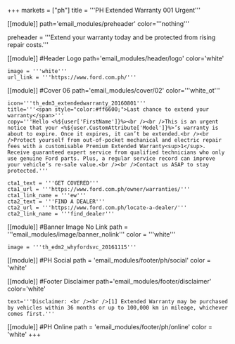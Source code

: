 +++
markets = ["ph"]
title = '''PH Extended Warranty 001 Urgent'''

[[module]]
path='email_modules/preheader'
color='''nothing'''

preheader = '''Extend your warranty today and be protected from rising repair costs.'''

[[module]] #Header Logo
path='email_modules/header/logo'
color='white'

	image = '''white'''
	url_link = '''https://www.ford.com.ph/'''

[[module]] #Cover 06
path='email_modules/cover/02'
color='''white_ot'''

	icon='''th_edm3_extendedwarranty_20160801'''
	title='''<span style="color:#ff6600;">Last chance to extend your warranty</span>'''
	copy='''Hello <%${user['FirstName']}%><br /><br />This is an urgent notice that your <%${user.CustomAttribute['Model']}%>’s warranty is about to expire. Once it expires, it can’t be extended.<br /><br />Protect yourself from out-of-pocket mechanical and electric repair fees with a customisable Premium Extended Warranty<sup>1</sup>. Receive guaranteed expert service from qualified technicians who only use genuine Ford parts. Plus, a regular service record can improve your vehicle’s re-sale value.<br /><br />Contact us ASAP to stay protected.'''

	cta1_text = '''GET COVERED'''
	cta1_url = '''https://www.ford.com.ph/owner/warranties/'''
	cta1_link_name = '''ew'''
	cta2_text = '''FIND A DEALER'''
	cta2_url = '''https://www.ford.com.ph/locate-a-dealer/'''
	cta2_link_name = '''find_dealer'''

[[module]] #Banner Image No Link
path = '''email_modules/image/banner_nolink'''
color = '''white'''

	image = '''th_edm2_whyfordsvc_20161115'''

[[module]] #PH Social
path = 'email_modules/footer/ph/social'
color = 'white'

[[module]] #Footer Disclaimer
path='email_modules/footer/disclaimer'
color='white'

	text='''Disclaimer: <br /><br />[1] Extended Warranty may be purchased by vehicles within 36 months or up to 100,000 km in mileage, whichever comes first.'''

[[module]] #PH Online
path = 'email_modules/footer/ph/online'
color = 'white'
+++